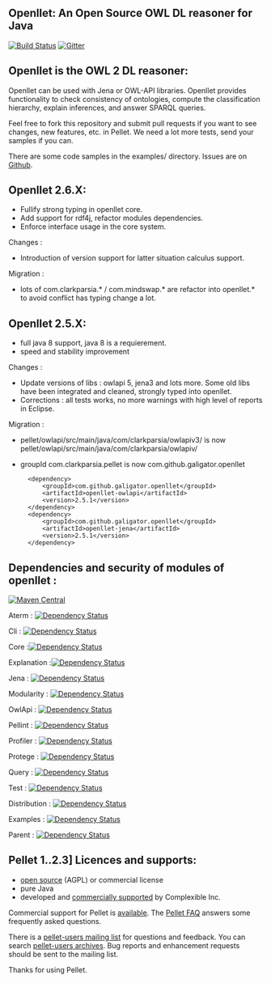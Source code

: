 Openllet: An Open Source OWL DL reasoner for Java
-----------------------------------------------

[![Build Status](https://api.travis-ci.org/Galigator/openllet.svg?branch=2.6.0-galigator)](https://travis-ci.org/Galigator/openllet)
[![Gitter](https://badges.gitter.im/Join%20Chat.svg)](https://gitter.im/Galigator/pelletEvolution?utm_source=badge&utm_medium=badge&utm_campaign=pr-badge&utm_content=badge)



Openllet is the OWL 2 DL reasoner: 
--------------------------------


Openllet can be used with Jena or OWL-API libraries. Openllet provides functionality to check consistency of ontologies, compute the classification hierarchy, 
explain inferences, and answer SPARQL queries.

Feel free to fork this repository and submit pull requests if you want to see changes, new features, etc. in Pellet.
We need a lot more tests, send your samples if you can.

There are some  code samples in the examples/ directory.
Issues are on [Github](http://github.com/galigator/openllet/issues).

Openllet 2.6.X:
-----------

* Fullify strong typing in openllet core.
* Add support for rdf4j, refactor modules dependencies.
* Enforce interface usage in the core system.

Changes :
* Introduction of version support for latter situation calculus support.

Migration :
* lots of com.clarkparsia.* / com.mindswap.* are refactor into openllet.* to avoid conflict has typing change a lot.

Openllet 2.5.X:
-----------

* full java 8 support, java 8 is a requierement.
* speed and stability improvement

Changes :
* Update versions of libs : owlapi 5, jena3 and lots more. Some old libs have been integrated and cleaned, strongly typed into openllet.
* Corrections : all tests works, no more warnings with high level of reports in Eclipse.

Migration :
* pellet/owlapi/src/main/java/com/clarkparsia/owlapiv3/ is now  pellet/owlapi/src/main/java/com/clarkparsia/owlapiv/
* groupId   com.clarkparsia.pellet   is now   com.github.galigator.openllet

		<dependency>
			<groupId>com.github.galigator.openllet</groupId>
			<artifactId>openllet-owlapi</artifactId>
			<version>2.5.1</version>
		</dependency>
		<dependency>
			<groupId>com.github.galigator.openllet</groupId>
			<artifactId>openllet-jena</artifactId>
			<version>2.5.1</version>
		</dependency>

Dependencies and security of modules of openllet : 
--------------------------------------------------

[![Maven Central](https://maven-badges.herokuapp.com/maven-central/edu.stanford.swrl/swrlapi/badge.svg)](https://maven-badges.herokuapp.com/maven-central/edu.stanford.swrl/swrlapi)

Aterm : [![Dependency Status](https://www.versioneye.com/user/projects/576c2818cd6d51003e92093d/badge.svg?style=flat)](https://www.versioneye.com/user/projects/576c2818cd6d51003e92093d)

Cli : [![Dependency Status](https://www.versioneye.com/user/projects/576c2675cd6d5100479c7af0/badge.svg?style=flat)](https://www.versioneye.com/user/projects/576c2675cd6d5100479c7af0)

Core :[![Dependency Status](https://www.versioneye.com/user/projects/576c2675cd6d5100372eab63/badge.svg?style=flat)](https://www.versioneye.com/user/projects/576c2675cd6d5100372eab63)

Explanation :[![Dependency Status](https://www.versioneye.com/user/projects/576c2678cd6d5100479c7afb/badge.svg?style=flat)](https://www.versioneye.com/user/projects/576c2678cd6d5100479c7afb)

Jena : [![Dependency Status](https://www.versioneye.com/user/projects/576c2679cd6d5100372eab6c/badge.svg?style=flat)](https://www.versioneye.com/user/projects/576c2679cd6d5100372eab6c)

Modularity : [![Dependency Status](https://www.versioneye.com/user/projects/576c268ccd6d51003e9207c1/badge.svg?style=flat)](https://www.versioneye.com/user/projects/576c268ccd6d51003e9207c1)

OwlApi : [![Dependency Status](https://www.versioneye.com/user/projects/576c268dcd6d510048bab2a7/badge.svg?style=flat)](https://www.versioneye.com/user/projects/576c268dcd6d510048bab2a7)

Pellint : [![Dependency Status](https://www.versioneye.com/user/projects/576c268fcd6d5100479c7b00/badge.svg?style=flat)](https://www.versioneye.com/user/projects/576c268fcd6d5100479c7b00)

Profiler : [![Dependency Status](https://www.versioneye.com/user/projects/576c2690cd6d51003e9207c5/badge.svg?style=flat)](https://www.versioneye.com/user/projects/576c2690cd6d51003e9207c5)

Protege : [![Dependency Status](https://www.versioneye.com/user/projects/576c2693cd6d510048bab2af/badge.svg?style=flat)](https://www.versioneye.com/user/projects/576c2693cd6d510048bab2af)

Query : [![Dependency Status](https://www.versioneye.com/user/projects/576c2693cd6d5100479c7b05/badge.svg?style=flat)](https://www.versioneye.com/user/projects/576c2693cd6d5100479c7b05)

Test : [![Dependency Status](https://www.versioneye.com/user/projects/576c2694cd6d5100372eabcc/badge.svg?style=flat)](https://www.versioneye.com/user/projects/576c2694cd6d5100372eabcc)

Distribution : [![Dependency Status](https://www.versioneye.com/user/projects/576c2676cd6d51003e9207b7/badge.svg?style=flat)](https://www.versioneye.com/user/projects/576c2676cd6d51003e9207b7)

Examples : [![Dependency Status](https://www.versioneye.com/user/projects/576c2678cd6d510048bab29e/badge.svg?style=flat)](https://www.versioneye.com/user/projects/576c2678cd6d510048bab29e)

Parent : [![Dependency Status](https://www.versioneye.com/user/projects/576c2690cd6d5100372eab7d/badge.svg?style=flat)](https://www.versioneye.com/user/projects/576c2690cd6d5100372eab7d)



Pellet 1..2.3] Licences and supports: 
-------------------------------------
 
* [open source](https://github.com/complexible/pellet/blob/master/LICENSE.txt) (AGPL) or commercial license
* pure Java
* developed and [commercially supported](http://complexible.com/) by Complexible Inc. 

Commercial support for Pellet is [available](http://complexible.com/). 
The [Pellet FAQ](http://clarkparsia.com/pellet/faq) answers some frequently asked questions.

There is a [pellet-users mailing list](https://groups.google.com/forum/?fromgroups#!forum/pellet-users) for questions and feedback.
You can search [pellet-users archives](http://news.gmane.org/gmane.comp.web.pellet.user).
Bug reports and enhancement requests should be sent to the mailing list. 

Thanks for using Pellet.
